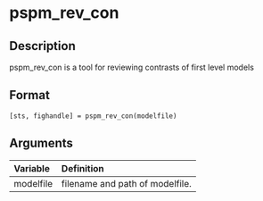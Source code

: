 # pspm_rev_con
## Description
pspm_rev_con is a tool for reviewing contrasts of first level models

## Format
`[sts, fighandle] = pspm_rev_con(modelfile)`

## Arguments
| Variable | Definition |
|:--|:--|
| modelfile | filename and path of modelfile. |


